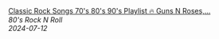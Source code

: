 <!--2024-07-12 08:13:16-->
<div class="yb">
  <a class="nodecor" href="/index.html?rok/classic_rock_songs_70s_80s_90s_playlist_guns_n_roses_metallica_the_police_pink_floyd">
    <img class="preview" data-videoid="nkfoxyqMZLQ" src="https://i3.ytimg.com/vi/nkfoxyqMZLQ/hqdefault.jpg" align="middle" alt="">
  </a>
  <div class="inlbl text">
    <a class="nodecor" href="/index.html?rok/classic_rock_songs_70s_80s_90s_playlist_guns_n_roses_metallica_the_police_pink_floyd">Classic Rock Songs 70's 80's 90's Playlist 🔥 Guns N Roses,...</a><br>
    <i class="smaller2">80's Rock N Roll</i><br>
    <i class="smaller3">2024-07-12</i>
  </div>
</div>
